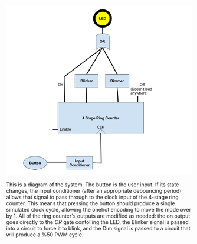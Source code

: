 ![Block Diagram](./Block-Diagram.png)

This is a diagram of the system. The button is the user input. If its state changes, the input conditioner (after an appropriate debouncing period) allows that signal to pass through to the clock input of the 4-stage ring counter. This means that pressing the button should produce a single simulated clock cycle, allowing the onehot encoding to move the mode over by 1. All of the ring counter's outputs are modified as needed: the on output goes directly to the *OR* gate contolling the LED, the Blinker signal is passed into a circuit to force it to blink, and the Dim signal is passed to a circuit that will produce a %50 PWM cycle.